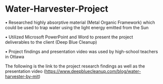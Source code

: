 # Water-Harvester-Project

•	Researched highly absorptive material (Metal Organic Framework) which could be used to trap water using the light energy emitted from the Sun

•	Utilized Microsoft PowerPoint and Word to present the project deliverables to the client (Deep Blue Cleanup)

•	Project findings and presentation video was used by high-school teachers in Ottawa 

  The following is the link to the project research findings as well as the presentation video (https://www.deepbluecleanup.com/blog/water-harvester-by-mit) 
